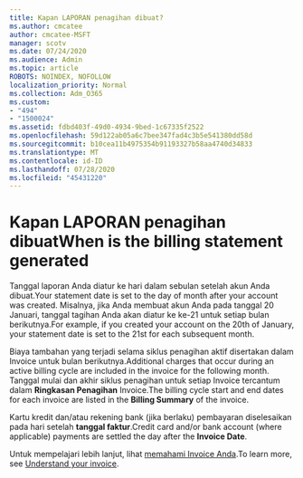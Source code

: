 ```yaml
---
title: Kapan LAPORAN penagihan dibuat?
ms.author: cmcatee
author: cmcatee-MSFT
manager: scotv
ms.date: 07/24/2020
ms.audience: Admin
ms.topic: article
ROBOTS: NOINDEX, NOFOLLOW
localization_priority: Normal
ms.collection: Adm_O365
ms.custom:
- "494"
- "1500024"
ms.assetid: fdbd403f-49d0-4934-9bed-1c67335f2522
ms.openlocfilehash: 59d122ab05a6c7bee347fad4c3b5e541380dd58d
ms.sourcegitcommit: b10cea11b4975354b91193327b58aa4740d34833
ms.translationtype: MT
ms.contentlocale: id-ID
ms.lasthandoff: 07/28/2020
ms.locfileid: "45431220"
---
```

# <a name="when-is-the-billing-statement-generated"></a><span data-ttu-id="58275-102">Kapan LAPORAN penagihan dibuat</span><span class="sxs-lookup"><span data-stu-id="58275-102">When is the billing statement generated</span></span>

<span data-ttu-id="58275-103">Tanggal laporan Anda diatur ke hari dalam sebulan setelah akun Anda dibuat.</span><span class="sxs-lookup"><span data-stu-id="58275-103">Your statement date is set to the day of month after your account was created.</span></span> <span data-ttu-id="58275-104">Misalnya, jika Anda membuat akun Anda pada tanggal 20 Januari, tanggal tagihan Anda akan diatur ke ke-21 untuk setiap bulan berikutnya.</span><span class="sxs-lookup"><span data-stu-id="58275-104">For example, if you created your account on the 20th of January, your statement date is set to the 21st for each subsequent month.</span></span>

<span data-ttu-id="58275-105">Biaya tambahan yang terjadi selama siklus penagihan aktif disertakan dalam Invoice untuk bulan berikutnya.</span><span class="sxs-lookup"><span data-stu-id="58275-105">Additional charges that occur during an active billing cycle are included in the invoice for the following month.</span></span> <span data-ttu-id="58275-106">Tanggal mulai dan akhir siklus penagihan untuk setiap Invoice tercantum dalam **Ringkasan Penagihan** Invoice.</span><span class="sxs-lookup"><span data-stu-id="58275-106">The billing cycle start and end dates for each invoice are listed in the **Billing Summary** of the invoice.</span></span>

<span data-ttu-id="58275-107">Kartu kredit dan/atau rekening bank (jika berlaku) pembayaran diselesaikan pada hari setelah **tanggal faktur**.</span><span class="sxs-lookup"><span data-stu-id="58275-107">Credit card and/or bank account (where applicable) payments are settled the day after the **Invoice Date**.</span></span>
  
<span data-ttu-id="58275-108">Untuk mempelajari lebih lanjut, lihat [memahami Invoice Anda](https://docs.microsoft.com/microsoft-365/commerce/billing-and-payments/understand-your-invoice2).</span><span class="sxs-lookup"><span data-stu-id="58275-108">To learn more, see [Understand your invoice](https://docs.microsoft.com/microsoft-365/commerce/billing-and-payments/understand-your-invoice2).</span></span>